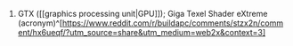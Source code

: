1. GTX ([[graphics processing unit|GPU]]); Giga Texel Shader eXtreme (acronym)^[https://www.reddit.com/r/buildapc/comments/stzx2n/comment/hx6ueqf/?utm_source=share&utm_medium=web2x&context=3]